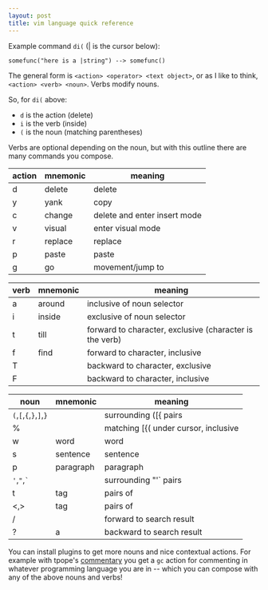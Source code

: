 ```yaml
---
layout: post
title: vim language quick reference
---
```


Example command `di(` (| is the cursor below):

``` txt
somefunc("here is a |string") --> somefunc()
```

The general form is `<action> <operator> <text object>`, or as I like to think, `<action> <verb> <noun>`. Verbs modify nouns.

So, for `di(` above:

- `d` is the action (delete)
- `i` is the verb (inside)
- `(` is the noun (matching parentheses)

Verbs are optional depending on the noun, but with this outline there are many commands you compose.

|action | mnemonic   | meaning                     |
|-------|------------|--------                     |
|d      | delete     | delete                      |
|y      | yank       | copy                        |
|c      | change     | delete and enter insert mode|
|v      | visual     | enter visual mode           |
|r      | replace    | replace                     |
|p      | paste      | paste                       |
|g      | go         | movement/jump to            |

|verb   | mnemonic   | meaning                                                |
|-------|------------|--------                                                |
|a      | around     | inclusive of noun selector                             |
|i      | inside     | exclusive of noun selector                             |
|t      | till       | forward to character, exclusive (character is the verb)|
|f      | find       | forward to character, inclusive                        |
|T      |            | backward to character, exclusive                       |
|F      |            | backward to character, inclusive                       |

|noun       | mnemonic    | meaning                             |
|-------    |------------ |--------                             |
|`(`,`[`,`{`,`}`,`]`,`}`|             | surrounding ([{ pairs               |
|%          |             | matching [{( under cursor, inclusive|
|w          | word        | word                                |
|s          | sentence    | sentence                            |
|p          | paragraph   | paragraph                           |
|`'`,`"`,`` ` ``      |             | surrounding "'` pairs               |
|t          | tag         | <tags> pairs of </tags>             |
|<,>        | tag         | <tags> pairs of </tags>             |
|/          |             | forward to search result            |
|?          | a           | backward to search result           |

You can install plugins to get more nouns and nice contextual actions. For example with tpope's [commentary][1] you get a `gc` action for commenting in whatever programming language you are in -- which you can compose with any of the above nouns and verbs!

[1]: https://github.com/tpope/vim-commentary